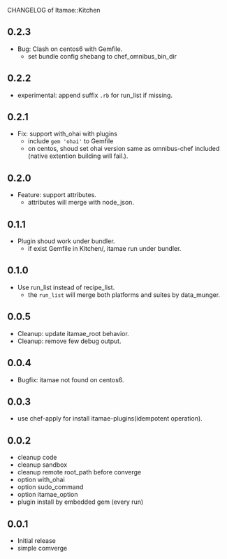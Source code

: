 CHANGELOG of Itamae::Kitchen

## 0.2.3

- Bug: Clash on centos6 with Gemfile.
    - set bundle config shebang to chef_omnibus_bin_dir

## 0.2.2

- experimental: append suffix `.rb` for run_list if missing.

## 0.2.1

- Fix: support with_ohai with plugins
    - include `gem 'ohai'` to Gemfile
    - on centos, shoud set ohai version same as omnibus-chef included (native extention building will fail.).

## 0.2.0

- Feature: support attributes.
    - attributes will merge with node_json.

## 0.1.1

- Plugin shoud work under bundler.
    - if exist Gemfile in Kitchen/, itamae run under bundler.

## 0.1.0

- Use run_list instead of recipe_list.
    - the `run_list` will merge both platforms and suites by data_munger.

## 0.0.5

- Cleanup: update itamae_root behavior.
- Cleanup: remove few debug output.

## 0.0.4

- Bugfix: itamae not found on centos6.

## 0.0.3

- use chef-apply for install itamae-plugins(idempotent operation).

## 0.0.2

- cleanup code
- cleanup sandbox
- cleanup remote root_path before converge
- option with_ohai
- option sudo_command
- option itamae_option
- plugin install by embedded gem (every run)

## 0.0.1

- Initial release
- simple comverge
